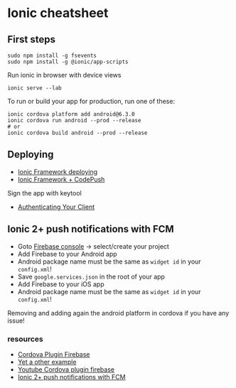 # Ionic cheatsheet

## First steps

    sudo npm install -g fsevents
    sudo npm install -g @ionic/app-scripts


Run ionic in browser with device views

    ionic serve --lab

To run or build your app for production, run one of these:

    ionic cordova platform add android@6.3.0
    ionic cordova run android --prod --release
    # or
    ionic cordova build android --prod --release

## Deploying

* [Ionic Framework deploying](http://ionicframework.com/docs/intro/deploying/)
* [Ionic Framework + CodePush](https://medium.com/@ClemMakesApps/ionic-framework-codepush-115b38d187fb)


Sign the app with keytool

* [Authenticating Your Client](https://developers.google.com/android/guides/client-auth) 


## Ionic 2+ push notifications with FCM

* Goto [Firebase console](https://console.firebase.google.com/) -> select/create your project
* Add Firebase to your Android app
 * Android package name must be the same as `widget id` in your `config.xml`!
 * Save `google.services.json` in the root of your app
* Add Firebase to your iOS app
 * Android package name must be the same as `widget id` in your `config.xml`!

Removing and adding again the android platform in cordova if you have any issue!

### resources

* [Cordova Plugin Firebase](https://github.com/arnesson/cordova-plugin-firebase)
* [Yet a other example](http://www.damirscorner.com/blog/posts/20170804-FirebasePushNotificationsInIonicAndCordova.html)
* [Youtube Cordova plugin firebase](https://www.youtube.com/watch?v=DvRGNrGpI_A)
* [Ionic 2+ push notifications with FCM](https://medium.freecodecamp.org/ionic-2-push-notifications-with-fcm-2a9078b90fe7)


